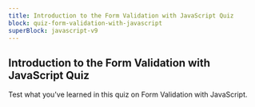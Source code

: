 ```yaml
---
title: Introduction to the Form Validation with JavaScript Quiz
block: quiz-form-validation-with-javascript
superBlock: javascript-v9
---
```


## Introduction to the Form Validation with JavaScript Quiz

Test what you've learned in this quiz on Form Validation with JavaScript.
